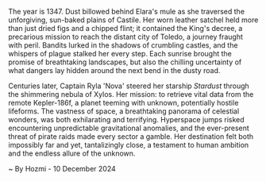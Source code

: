 
The year is 1347.  Dust billowed behind Elara's mule as she traversed the unforgiving, sun-baked plains of Castile.  Her worn leather satchel held more than just dried figs and a chipped flint; it contained the King's decree, a precarious mission to reach the distant city of Toledo, a journey fraught with peril. Bandits lurked in the shadows of crumbling castles, and the whispers of plague stalked her every step.  Each sunrise brought the promise of breathtaking landscapes, but also the chilling uncertainty of what dangers lay hidden around the next bend in the dusty road.

Centuries later, Captain Ryla 'Nova' steered her starship *Stardust* through the shimmering nebula of Xylos.  Her mission: to retrieve vital data from the remote Kepler-186f, a planet teeming with unknown, potentially hostile lifeforms.  The vastness of space, a breathtaking panorama of celestial wonders, was both exhilarating and terrifying.  Hyperspace jumps risked encountering unpredictable gravitational anomalies, and the ever-present threat of pirate raids made every sector a gamble.  Her destination felt both impossibly far and yet, tantalizingly close, a testament to human ambition and the endless allure of the unknown.

~ By Hozmi - 10 December 2024

